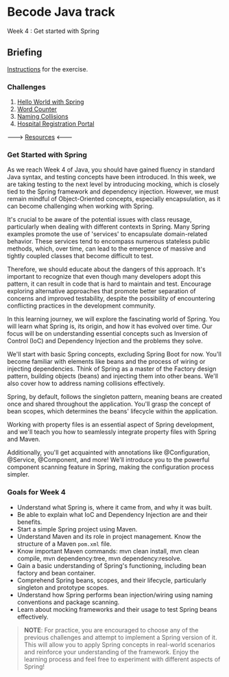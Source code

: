 # Becode Java track
Week 4 : Get started with Spring

## Briefing
[Instructions](https://github.com/becodeorg/Java/tree/master/week_4) for the exercise.

### Challenges

1. [Hello World with Spring](Challenges/01.Hello_World_with_Spring.md)
2. [Word Counter](./Challenges/02.Word_Counter.md)
3. [Naming Collisions](./Challenges/03.Naming_Collisions.md)
4. [Hospital Registration Portal](./Challenges/04.Hospital_Registration_Portal.md)

---> [Resources](./RESOURCES.md) <---

### Get Started with Spring

As we reach Week 4 of Java, you should have gained fluency in standard Java syntax, and testing concepts have been introduced. In this week, we are taking testing to the next level by introducing mocking, which is closely tied to the Spring framework and dependency injection. However, we must remain mindful of Object-Oriented concepts, especially encapsulation, as it can become challenging when working with Spring.

It's crucial to be aware of the potential issues with class reusage, particularly when dealing with different contexts in Spring. Many Spring examples promote the use of 'services' to encapsulate domain-related behavior. These services tend to encompass numerous stateless public methods, which, over time, can lead to the emergence of massive and tightly coupled classes that become difficult to test.

Therefore, we should educate about the dangers of this approach. It's important to recognize that even though many developers adopt this pattern, it can result in code that is hard to maintain and test. Encourage exploring alternative approaches that promote better separation of concerns and improved testability, despite the possibility of encountering conflicting practices in the development community.

In this learning journey, we will explore the fascinating world of Spring. You will learn what Spring is, its origin, and how it has evolved over time. Our focus will be on understanding essential concepts such as Inversion of Control (IoC) and Dependency Injection and the problems they solve.

We'll start with basic Spring concepts, excluding Spring Boot for now. You'll become familiar with elements like beans and the process of wiring or injecting dependencies. Think of Spring as a master of the Factory design pattern, building objects (beans) and injecting them into other beans. We'll also cover how to address naming collisions effectively.

Spring, by default, follows the singleton pattern, meaning beans are created once and shared throughout the application. You'll grasp the concept of bean scopes, which determines the beans' lifecycle within the application.

Working with property files is an essential aspect of Spring development, and we'll teach you how to seamlessly integrate property files with Spring and Maven.

Additionally, you'll get acquainted with annotations like @Configuration, @Service, @Component, and more! We'll introduce you to the powerful component scanning feature in Spring, making the configuration process simpler.

### Goals for Week 4

- Understand what Spring is, where it came from, and why it was built.
- Be able to explain what IoC and Dependency Injection are and their benefits.
- Start a simple Spring project using Maven.
- Understand Maven and its role in project management. Know the structure of a Maven `pom.xml` file.
- Know important Maven commands: mvn clean install, mvn clean compile, mvn dependency:tree, mvn dependency:resolve.
- Gain a basic understanding of Spring's functioning, including bean factory and bean container.
- Comprehend Spring beans, scopes, and their lifecycle, particularly singleton and prototype scopes.
- Understand how Spring performs bean injection/wiring using naming conventions and package scanning.
- Learn about mocking frameworks and their usage to test Spring beans effectively.


> **NOTE**: For practice, you are encouraged to choose any of the previous challenges and attempt to implement a Spring version of it. This will allow you to apply Spring concepts in real-world scenarios and reinforce your understanding of the framework. Enjoy the learning process and feel free to experiment with different aspects of Spring!
